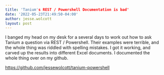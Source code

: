```yaml
---
title: 'Tanium's REST / Powershell Documentation is bad'
date: '2022-05-23T21:49:50-04:00'
author: jesse.wolcott
layout: post
---
```

I banged my head on my desk for a several days to work out how to ask Tanium a question via REST / Powershell. Their examples were terrible, and the whole thing was riddled with spelling mistakes. I got it working, and carved up the results into different Excel documents. I documented the whole thing over on my github.

<https://github.com/jessewolcott/tanium-powershell>